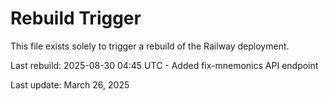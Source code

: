 # Rebuild Trigger

This file exists solely to trigger a rebuild of the Railway deployment.

Last rebuild: 2025-08-30 04:45 UTC - Added fix-mnemonics API endpoint

Last update: March 26, 2025 